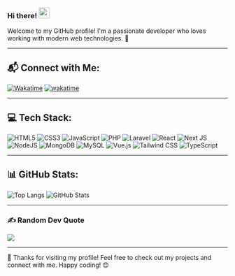 ### Hi there! <img src="https://media.giphy.com/media/hvRJCLFzcasrR4ia7z/giphy.gif" width="25px">

Welcome to my GitHub profile! I'm a passionate developer who loves working with modern web technologies. 🚀

---

## 📬 Connect with Me:
[![Wakatime](https://wakatime.com/badge/user/e570b3bf-c5d3-49e3-afaa-833f974fa571.svg)](https://wakatime.com/@e570b3bf-c5d3-49e3-afaa-833f974fa571)
[![wakatime](https://wakatime.com/badge/user/e570b3bf-c5d3-49e3-afaa-833f974fa571/project/ef27fbff-c2da-4830-bc27-bb711c40d1fc.svg)](https://wakatime.com/badge/user/e570b3bf-c5d3-49e3-afaa-833f974fa571/project/ef27fbff-c2da-4830-bc27-bb711c40d1fc)

---

## 💻 Tech Stack:
![HTML5](https://img.shields.io/badge/html5-%23E34F26.svg?style=flat&logo=html5&logoColor=white)
![CSS3](https://img.shields.io/badge/css3-%231572B6.svg?style=flat&logo=css3&logoColor=white)
![JavaScript](https://img.shields.io/badge/javascript-%23323330.svg?style=flat&logo=javascript&logoColor=%23F7DF1E)
![PHP](https://img.shields.io/badge/php-%23777BB4.svg?style=flat&logo=php&logoColor=white)
![Laravel](https://img.shields.io/badge/laravel-%23FF2D20.svg?style=flat&logo=laravel&logoColor=white)
![React](https://img.shields.io/badge/react-%2361DAFB.svg?style=flat&logo=react&logoColor=white)
![Next JS](https://img.shields.io/badge/Next-black?style=flat&logo=next.js&logoColor=white)
![NodeJS](https://img.shields.io/badge/node.js-6DA55F?style=flat&logo=node.js&logoColor=white)
![MongoDB](https://img.shields.io/badge/MongoDB-%234ea94b.svg?style=flat&logo=mongodb&logoColor=white)
![MySQL](https://img.shields.io/badge/mysql-%2300f.svg?style=flat&logo=mysql&logoColor=white)
![Vue.js](https://img.shields.io/badge/vuejs-%2335495e.svg?style=flat&logo=vuedotjs&logoColor=%234FC08D)
![Tailwind CSS](https://img.shields.io/badge/tailwindcss-%2338B2AC.svg?style=flat&logo=tailwind-css&logoColor=white)
![TypeScript](https://img.shields.io/badge/typescript-%233178C6.svg?style=flat&logo=typescript&logoColor=white)

---

## 📊 GitHub Stats:
![Top Langs](https://github-readme-stats.vercel.app/api/top-langs/?username=ismailherianto&layout=compact&theme=tokyonight)
![GitHub Stats](https://github-readme-stats.vercel.app/api?username=ismailherianto&show_icons=true&theme=tokyonight)

---

### ✍️ Random Dev Quote
![](https://quotes-github-readme.vercel.app/api?type=horizontal&theme=tokyonight)

---

🚀 Thanks for visiting my profile! Feel free to check out my projects and connect with me. Happy coding! 😊

